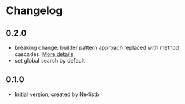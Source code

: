 # Changelog

## 0.2.0
- breaking change: builder pattern approach replaced with method cascades. [More details](https://github.com/VerbalExpressions/DartVerbalExpressions/issues/6)  
- set global search by default

## 0.1.0

- Initial version, created by Ne4istb
